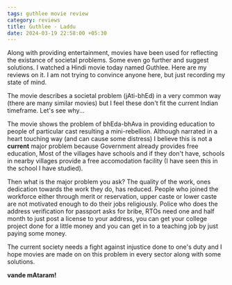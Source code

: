 ```yaml
---
tags: guthlee movie review
category: reviews
title: Guthlee - Laddu
date: 2024-03-19 22:58:00 +05:30
---
```


Along with providing entertainment, movies have been used for reflecting the existance of societal problems. Some even go further and suggest solutions. I watched a Hindi movie today named Guthlee. Here are my reviews on it. I am not trying to convince anyone here, but just recording my state of mind.

The movie describes a societal problem (jAti-bhEd) in a very common way (there are many similar movies) but I feel these don't fit the current Indian timeframe. Let's see why...

The movie shows the problem of bhEda-bhAva in providing education to people of particular cast resulting a mini-rebellion. Although narrated in a heart touching way (and can cause some distress) I believe this is not a **current** major problem because Government already provides free education, Most of the villages have schools and if they don't have, schools in nearby villages provide a free accomodation facility (I have seen this in the school I have studied).

Then what is the major problem you ask? The quality of the work, ones dedication towards the work they do, has reduced. People who joined the workforce either through merit or reservation, upper caste or lower caste are not motivated enough to do their jobs religiously. Police who does the address verification for passport asks for bribe, RTOs need one and half month to just post a license to your address, you can get your college project done for a little money and you can get in to a teaching job by just paying some money.

The current society needs a fight against injustice done to one's duty and I hope movies are made on on this problem in every sector along with some solutions.

**vande mAtaram!**
